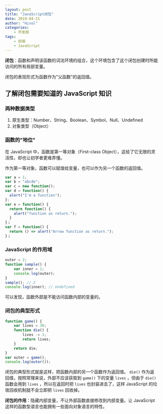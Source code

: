 ```yaml
---
layout: post
title: "JavaScript闭包"
date: 2019-04-21
author: "Hivol"
categories:
    - 开发部
tags:
    - 前端
    - JavaScript
---
```


**闭包**：函数和声明该函数的词法环境的组合，这个环境包含了这个闭包创建时所能访问的所有局部变量。

闭包的表现形式为函数作为"父函数"的返回值。

## 了解闭包需要知道的 JavaScript 知识

### 两种数据类型

1. 原生类型：Number、String、Boolean、Symbol、Null、Undefined
2. 对象类型（Object）

### 函数的"地位"

在 JavaScript 中，函数是第一等对象（First-class Object），这给了它无限的灵活性，却也让初学者更难弄懂。

作为第一等对象，函数可以赋值给变量，也可以作为另一个函数的返回值。

```javascript
var a = 1;
var b = "abcde";
var c = new function();
var d = function() {
  alert("I'm a function");
};
var e = function() {
  return function() {
    alert("function as return.");
  }
}；
var f = function() {
  return () => alert("Arrow function as return.");
}；
```

### JavaScript 的作用域

```javascript
outer = 2;
function sample() {
    var inner = 1;
    console.log(outer);
}
sample(); // 2
console.log(inner); // Undefined
```

可以发现，函数外部是不能访问函数内部的变量的。

### 闭包的典型形式

```javascript
function game() {
    var lives = 30;
    function die() {
        lives -= 1;
        return lives;
    }
    return die;
}
var outer = game();
console.log(outer());
```

闭包的典型形式就是这样，把函数内部的另一个函数作为返回值。 `die()` 作为返回值，按照常理来说，外部不应该获取到 `game()` 下的变量 `lives` ，但由于 `die()` 函数会用到 `lives` ，所以在返回时把 `lives` 也封装进去了，这样 JavaScript 的垃圾回收机制就不会立即把 `lives` 回收掉。

**闭包的作用**：隐藏内部变量，不让外部函数直接修改到内部变量。让 JavaScript 这样的函数型语言也能拥有一些面向对象语言的特性。
